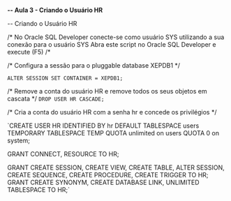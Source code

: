 **-- Aula 3 - Criando o Usuário HR**

-- Criando o Usuário HR

/*
 No Oracle SQL Developer conecte-se como usuário SYS utilizando a sua conexão para o usuário SYS
 Abra este script no Oracle SQL Developer e execute (F5)
/*

/*
  Configura a sessão para o pluggable database XEPDB1
*/

`ALTER SESSION SET CONTAINER = XEPDB1;`

/*
  Remove a conta do usuário HR e remove todos os seus objetos em cascata
*/
`DROP USER HR CASCADE;`

/*
  Cria a conta do usuário HR com a senha hr e concede os privilégios
*/

`CREATE USER HR 
IDENTIFIED BY hr
DEFAULT TABLESPACE users
TEMPORARY TABLESPACE TEMP
QUOTA unlimited on users
QUOTA 0 on system;

GRANT CONNECT, RESOURCE TO HR;

GRANT CREATE SESSION, CREATE VIEW, CREATE TABLE, ALTER SESSION, CREATE SEQUENCE, CREATE PROCEDURE, CREATE TRIGGER TO HR;
GRANT CREATE SYNONYM, CREATE DATABASE LINK, UNLIMITED TABLESPACE TO HR;`
